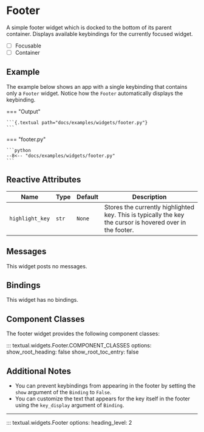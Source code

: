 # Footer

A simple footer widget which is docked to the bottom of its parent container. Displays
available keybindings for the currently focused widget.

- [ ] Focusable
- [ ] Container

## Example

The example below shows an app with a single keybinding that contains only a `Footer`
widget. Notice how the `Footer` automatically displays the keybinding.

=== "Output"

    ```{.textual path="docs/examples/widgets/footer.py"}
    ```

=== "footer.py"

    ```python
    --8<-- "docs/examples/widgets/footer.py"
    ```

## Reactive Attributes

| Name            | Type  | Default | Description                                                                                               |
| --------------- | ----- | ------- | --------------------------------------------------------------------------------------------------------- |
| `highlight_key` | `str` | `None`  | Stores the currently highlighted key. This is typically the key the cursor is hovered over in the footer. |

## Messages

This widget posts no messages.

## Bindings

This widget has no bindings.

## Component Classes

The footer widget provides the following component classes:

::: textual.widgets.Footer.COMPONENT_CLASSES
    options:
      show_root_heading: false
      show_root_toc_entry: false

## Additional Notes

* You can prevent keybindings from appearing in the footer by setting the `show` argument of the `Binding` to `False`.
* You can customize the text that appears for the key itself in the footer using the `key_display` argument of `Binding`.


---


::: textual.widgets.Footer
    options:
      heading_level: 2
